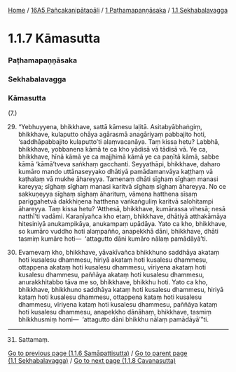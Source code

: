 
[Home](/) / [16A5 Pañcakanipātapāḷi](/tipitaka/16A5.md) / [1 Paṭhamapaṇṇāsaka](/tipitaka/16A5/1.md) / [1.1 Sekhabalavagga](/tipitaka/16A5/1/1.1.md)

# 1.1.7 Kāmasutta

### Paṭhamapaṇṇāsaka

### Sekhabalavagga

### Kāmasutta

(7.)

29. “Yebhuyyena, bhikkhave, sattā kāmesu laḷitā. Asitabyābhaṅgiṃ, bhikkhave, kulaputto ohāya agārasmā anagāriyaṃ pabbajito hoti, ‘saddhāpabbajito kulaputto’ti alaṃvacanāya. Taṃ kissa hetu? Labbhā, bhikkhave, yobbanena kāmā te ca kho yādisā vā tādisā vā. Ye ca, bhikkhave, hīnā kāmā ye ca majjhimā kāmā ye ca paṇītā kāmā, sabbe kāmā ‘kāmā’tveva saṅkhaṃ gacchanti. Seyyathāpi, bhikkhave, daharo kumāro mando uttānaseyyako dhātiyā pamādamanvāya kaṭṭhaṃ vā kaṭhalaṃ vā mukhe āhareyya. Tamenaṃ dhāti sīghaṃ sīghaṃ manasi kareyya; sīghaṃ sīghaṃ manasi karitvā sīghaṃ sīghaṃ āhareyya. No ce sakkuṇeyya sīghaṃ sīghaṃ āharituṃ, vāmena hatthena sīsaṃ pariggahetvā dakkhiṇena hatthena vaṅkaṅguliṃ karitvā salohitampi āhareyya. Taṃ kissa hetu? ‘Atthesā, bhikkhave, kumārassa vihesā; nesā natthī’ti vadāmi. Karaṇīyañca kho etaṃ, bhikkhave, dhātiyā atthakāmāya hitesiniyā anukampikāya, anukampaṃ upādāya. Yato ca kho, bhikkhave, so kumāro vuddho hoti alaṃpañño, anapekkhā dāni, bhikkhave, dhāti tasmiṃ kumāre hoti—  ‘attagutto dāni kumāro nālaṃ pamādāyā’ti.

30. Evamevaṃ kho, bhikkhave, yāvakīvañca bhikkhuno saddhāya akataṃ hoti kusalesu dhammesu, hiriyā akataṃ hoti kusalesu dhammesu, ottappena akataṃ hoti kusalesu dhammesu, vīriyena akataṃ hoti kusalesu dhammesu, paññāya akataṃ hoti kusalesu dhammesu, anurakkhitabbo tāva me so, bhikkhave, bhikkhu hoti. Yato ca kho, bhikkhave, bhikkhuno saddhāya kataṃ hoti kusalesu dhammesu, hiriyā kataṃ hoti kusalesu dhammesu, ottappena kataṃ hoti kusalesu dhammesu, vīriyena kataṃ hoti kusalesu dhammesu, paññāya kataṃ hoti kusalesu dhammesu, anapekkho dānāhaṃ, bhikkhave, tasmiṃ bhikkhusmiṃ homi—  ‘attagutto dāni bhikkhu nālaṃ pamādāyā’”ti.

---

31. Sattamaṃ.



[Go to previous page (1.1.6 Samāpattisutta)](/tipitaka/16A5/1/1.1/1.1.6.md) / [Go to parent page (1.1 Sekhabalavagga)](/tipitaka/16A5/1/1.1.md) / [Go to next page (1.1.8 Cavanasutta)](/tipitaka/16A5/1/1.1/1.1.8.md)


